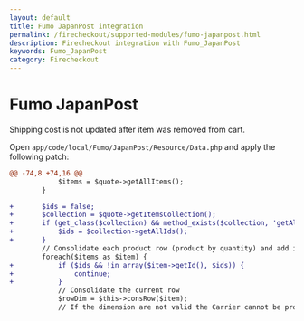 ```yaml
---
layout: default
title: Fumo JapanPost integration
permalink: /firecheckout/supported-modules/fumo-japanpost.html
description: Firecheckout integration with Fumo_JapanPost
keywords: Fumo_JapanPost
category: Firecheckout
---
```


# Fumo JapanPost

Shipping cost is not updated after item was removed from cart.

Open `app/code/local/Fumo/JapanPost/Resource/Data.php` and apply the following patch:

```diff
@@ -74,8 +74,16 @@
            $items = $quote->getAllItems();
        }

+       $ids = false;
+       $collection = $quote->getItemsCollection();
+       if (get_class($collection) && method_exists($collection, 'getAllIds')) {
+           $ids = $collection->getAllIds();
+       }
        // Consolidate each product row (product by quantity) and add it to the _rowsCont array
        foreach($items as $item) {
+           if ($ids && !in_array($item->getId(), $ids)) {
+               continue;
+           }
            // Consolidate the current row
            $rowDim = $this->consRow($item);
            // If the dimension are not valid the Carrier cannot be processed.

```
